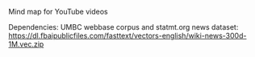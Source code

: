 Mind map for YouTube videos


Dependencies:
UMBC webbase corpus and statmt.org news dataset:  <br>
https://dl.fbaipublicfiles.com/fasttext/vectors-english/wiki-news-300d-1M.vec.zip

